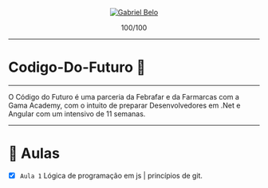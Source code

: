 <p align="center">
  <a href="https://www.linkedin.com/in/gabriel-b-218975121/">
    <img alt="Gabriel Belo" src="https://img.shields.io/badge/-Gabriel Belo-682998?style=flat&logo=Linkedin&logoColor=white" />
  </a>
</p>
<p align="center">
  100/100
</p>

---

# Codigo-Do-Futuro 🚀

---

O Código do Futuro é uma parceria da Febrafar e da Farmarcas com a Gama Academy, com o intuito de preparar Desenvolvedores em .Net e Angular com um intensivo de 11 semanas.

---

# :bookmark_tabs: Aulas

- [x] `Aula 1` Lógica de programação em js | princípios de git.